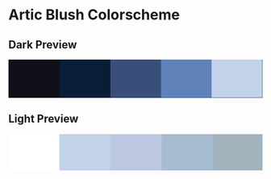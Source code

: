 # Artic Blush Colorscheme
## Dark Preview
<img align="center" src="https://github.com/articblush/.github/blob/main/src/articblushdark.png">

## Light Preview
<img align="center" src="https://github.com/articblush/.github/blob/main/src/articblushlight.png">
